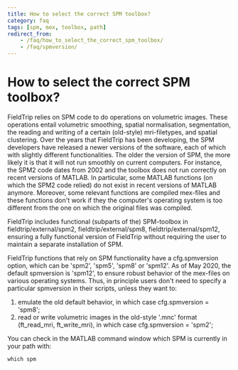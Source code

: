 ```yaml
---
title: How to select the correct SPM toolbox?
category: faq
tags: [spm, mex, toolbox, path]
redirect_from:
    - /faq/how_to_select_the_correct_spm_toolbox/
    - /faq/spmversion/
---
```


# How to select the correct SPM toolbox?

FieldTrip relies on SPM code to do operations on volumetric images. These operations entail volumetric smoothing, spatial normalisation, segmentation, the reading and writing of a certain (old-style) mri-filetypes, and spatial clustering. Over the years that FieldTrip has been developing, the SPM developers have released a newer versions of the software, each of which with slightly different functionalities. The older the version of SPM, the more likely it is that it will not run smoothly on current computers. For instance, the SPM2 code dates from 2002 and the toolbox does not run correctly on recent versions of MATLAB. In particular, some MATLAB functions (on which the SPM2 code relied) do not exist in recent versions of MATLAB anymore. Moreover, some relevant functions are compiled mex-files and these functions don't work if they the computer's operating system is too different from the one on which the original files was compiled.

FieldTrip includes functional (subparts of the) SPM-toolbox in fieldtrip/external/spm2, fieldtrip/external/spm8, fieldtrip/external/spm12, ensuring a fully functional version of FieldTrip without requiring the user to maintain a separate installation of SPM.

FieldTrip functions that rely on SPM functionality have a cfg.spmversion option, which can be 'spm2', 'spm5', 'spm8' or 'spm12'. As of May 2020, the default spmversion is 'spm12', to ensure robust behavior of the mex-files on various operating systems. Thus, in principle users don't need to specify a particular spmversion in their scripts, unless they want to:

1) emulate the old default behavior, in which case cfg.spmversion = 'spm8';
2) read or write volumetric images in the old-style '.mnc' format (ft_read_mri, ft_write_mri), in which case cfg.spmversion = 'spm2';

You can check in the MATLAB command window which SPM is currently in your path with:

    which spm
